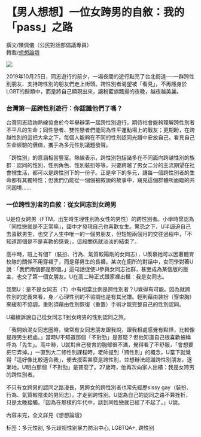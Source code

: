 # 【男人想想】一位女跨男的自敘：我的「pass」之路

撰文/陳佩儀（公民對話部倡議專員）  
轉載/[想想論壇](https://www.thinkingtaiwan.com/content/7989)

![](https://www.goh.org.tw/wp-content/uploads/2022/02/News_201912518355765.jpg)

2019年10月25日，同志遊行的前夕，一場夜間的遊行點亮了台北街道──一群跨性別朋友、支持跨性別的朋友們走上街頭。跨性別者渴望被「看見」，不再隱身於LGBT的歸類中，而是將自己顯現出來，讓粉藍旗飄揚的夜晚，越夜越美麗。

### 台灣第一屆跨性別遊行：你認識他們了嗎？

台灣同志諮詢熱線協會於今年舉辦第一屆跨性別遊行，期待社會能夠理解跨性別者不平凡的生命；同性戀者、雙性戀者們能同為性平運動場上的戰友；更期盼，在跨越性別的這把大傘之下，每個人能夠在不同的性別認同光譜中安放自己，看見自己生命經驗的價值，攜手為多元性別議題發聲。

「跨性別」的意涵相當豐富。熱線表示，跨性別包括諸多在不同面向跨越性別的族群：認同的性別，性別角色、性別裝扮等等。只要跨越了男女二分的主流期望在社會裡生活，都可以是跨性別下的一份子。正是傘下的多元，讓每一個跨性別者的生命都有其獨特性；但我們仍能從一個個被敘說的故事中，窺見這個群體所面臨的共同困境……

### 一位跨性別者的自敘：從女同志到女跨男

U是位女跨男（FTM，出生時生理性別為女性的男性）的跨性別者。小學時曾認為「同性戀就是不正常嘛」，國中才發現自己也喜歡女生。驚恐之下，U半逼迫自己去喜歡男生，也交了人生中唯一的一個男朋友，但短短兩個月的交往過程中，「不知道那個是不是喜歡的感覺」，這段關係就淡淡的結束了。

高中時，班上有個T（裝扮、行為、氣質較陽剛的女同志），U羨慕她可以因著體育校隊的關係不用穿裙子，而是穿男生的長褲。某次在廁所的對話中，女同學對著U說：「我們兩個都是那個。」這句話促使U參與女同志社群，甚至成為某個版的版主，也交了第一個女朋友。U在高二時正式跟家裡出櫃：我是女同志。

我問U：是不是女同志（T）中有相當比例是跨性別者？U覺得有可能。因為就跨性別的定義來看，身／心理性別的不協調也是有其光譜。輕則藉由裝扮（穿束胸）來緩和不協調，重則須藉由性別恢復（重置）手術才能完整自己的性別認同。

U繼續訴說自己從女同志T到女跨男的性別認同之旅。

「我開始混女同志圈時，蠻常有女同志朋友跟我說，跟我相處感覺有點怪，比較像是跟男生相處。」當時U不知道那個「不對勁」是甚麼？但他知道自己很喜歡被稱呼為「先生」。高中時，U就對自己發育的胸部很不滿，覺得看了不舒服，「會想要把它弄掉。」一直到大二修性別課程時，老師提到「跨性別」的概念，U當下就覺得「這好像比較適合我」，便去摸索甚麼是跨性別，並想辦法認識跨性別朋友。逐漸地，U明白那個「不對勁」是甚麼了。27歲時，他再次向家人出櫃：我是女跨男的跨性別者。

不只有女跨男的認同之路漫長，男跨女的跨性別者也常先經歷sissy gay（裝扮、行為、氣質較陰柔的男同志），才走到跨性別。U認為自己的認同之路不算挫折，只是太晚接觸。「因為在那樣的年代中，談到同性戀就已經了不起了。」U說。

內容未完，全文詳見《想想論壇》

标签：多元性别, 多元歧视性别暴力防治中心, LGBTQA+, 跨性别